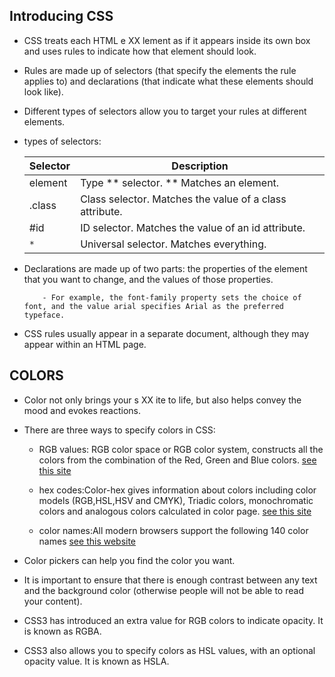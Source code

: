 
##  Introducing CSS ##
- CSS treats each HTML e XX lement as if it appears inside
its own box and uses rules to indicate how that
element should look.

- Rules are made up of selectors (that specify the
elements the rule applies to) and declarations (that
indicate what these elements should look like).

- Different types of selectors allow you to target your
rules at different elements.

- types of selectors:
   
   Selector |	Description
   ---------|--------------
   element	|Type ** selector. ** Matches an element.
   .class	|Class selector. Matches the value of a class attribute.
   #id      |	ID selector. Matches the value of an id attribute.
  ` *	`    |Universal selector. Matches everything.
    
- Declarations are made up of two parts: the properties
of the element that you want to change, and the values
of those properties. 

          - For example, the font-family property sets the choice of font, and the value arial specifies Arial as the preferred typeface.

 -  CSS rules usually appear in a separate document,
although they may appear within an HTML page.

## COLORS ##
 
 - Color not only brings your s XX ite to life, but also helps
convey the mood and evokes reactions.

-  There are three ways to specify colors in CSS:

     - RGB values: RGB color space or RGB color system, constructs all the colors from the combination of the Red, Green and Blue colors.
     [see this site ](https://www.rapidtables.com/web/color/RGB_Color.html)

     -  hex codes:Color-hex gives information about colors including color models (RGB,HSL,HSV and CMYK), Triadic colors, monochromatic colors and analogous colors calculated in color page.
     [see this site ](https://www.color-hex.com/)

     -  color names:All modern browsers support the following 140 color names [see this website](https://www.w3schools.com/colors/colors_names.asp)

-  Color pickers can help you find the color you want.

- It is important to ensure that there is enough contrast
between any text and the background color (otherwise
people will not be able to read your content).

-  CSS3 has introduced an extra value for RGB colors to
indicate opacity. It is known as RGBA.

-  CSS3 also allows you to specify colors as HSL values,
with an optional opacity value. It is known as HSLA.